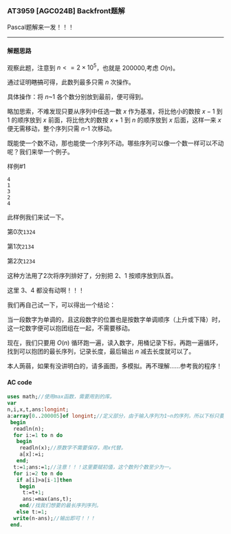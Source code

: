 ### AT3959 [AGC024B] Backfront题解
Pascal题解来一发！！！


------------
#### 解题思路

观察此题，注意到 $n<=2 \times 10^5$，也就是 $200000$,考虑 $O(n)$。

通过证明~~瞎搞~~可得，此数列最多只需 $n$ 次操作。

具体操作：将 $n$~$1$ 各个数分别放到最前，便可得到。

略加思索，不难发现只要从序列中任选一数 $x$ 作为基准，将比他小的数按 $x-1$ 到 $1$ 的顺序放到 $x$ 前面，将比他大的数按 $x+1$ 到 $n$ 的顺序放到 $x$ 后面，这样一来 $x$ 便无需移动，整个序列只需 $n$-$1$ 次移动。

既能使一个数不动，那也能使一个序列不动。哪些序列可以像一个数一样可以不动呢？我们来举一个例子。

 样例#1
```
4
1
3
2
4
```
此样例我们来试一下。

第0次```1324```

第1次```2134```

第2次```1234```

这种方法用了2次将序列排好了，分别把 $2$、$1$ 按顺序放到队首。

这里 $3$、$4$ 都没有动啊！！！

我们再自己试一下，可以得出一个结论：

 当一段数字为单调的，且这段数字的位置也是按数字单调顺序（上升或下降）时，这一坨数字便可以抱团组在一起，不需要移动。

现在，我们只要用 $O(n)$ 循环跑一遍，读入数字，用桶记录下标，再跑一遍循环，找到可以抱团的最长序列，记录长度，最后输出 $n$ 减去长度就可以了。

本人蒟蒻，如果有没讲明白的，请多画图，多模拟。再不理解……参考我的程序！

#### AC code
```pascal
uses math;//使用max函数，需要用到的库。
var
n,i,x,t,ans:longint;
a:array[0..200005]of longint;//定义部分，由于输入序列为1~n的序列，所以下标只要根据n就好了。
 begin
  readln(n);
  for i:=1 to n do
   begin
    readln(x);//原数字不需要保存，用x代替。
    a[x]:=i;
   end;
  t:=1;ans:=1;//注意！！！这里要赋初值，这个数列个数至少为一。
  for i:=2 to n do
   if a[i]>a[i-1]then
    begin
     t:=t+1;
     ans:=max(ans,t);
    end//找我们想要的最长序列序列。
   else t:=1;
  write(n-ans);//输出即可！！！
 end.
```
